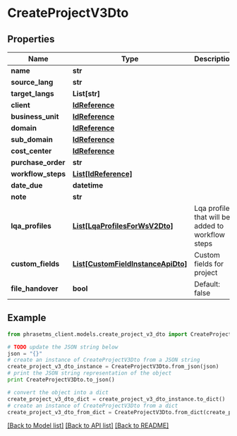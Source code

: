 # CreateProjectV3Dto

## Properties

| Name               | Type                                                                | Description                                       | Notes      |
| ------------------ | ------------------------------------------------------------------- | ------------------------------------------------- | ---------- |
| **name**           | **str**                                                             |                                                   |
| **source_lang**    | **str**                                                             |                                                   |
| **target_langs**   | **List[str]**                                                       |                                                   |
| **client**         | [**IdReference**](IdReference.md)                                   |                                                   | [optional] |
| **business_unit**  | [**IdReference**](IdReference.md)                                   |                                                   | [optional] |
| **domain**         | [**IdReference**](IdReference.md)                                   |                                                   | [optional] |
| **sub_domain**     | [**IdReference**](IdReference.md)                                   |                                                   | [optional] |
| **cost_center**    | [**IdReference**](IdReference.md)                                   |                                                   | [optional] |
| **purchase_order** | **str**                                                             |                                                   | [optional] |
| **workflow_steps** | [**List[IdReference]**](IdReference.md)                             |                                                   | [optional] |
| **date_due**       | **datetime**                                                        |                                                   | [optional] |
| **note**           | **str**                                                             |                                                   | [optional] |
| **lqa_profiles**   | [**List[LqaProfilesForWsV2Dto]**](LqaProfilesForWsV2Dto.md)         | Lqa profiles that will be added to workflow steps | [optional] |
| **custom_fields**  | [**List[CustomFieldInstanceApiDto]**](CustomFieldInstanceApiDto.md) | Custom fields for project                         | [optional] |
| **file_handover**  | **bool**                                                            | Default: false                                    | [optional] |

## Example

```python
from phrasetms_client.models.create_project_v3_dto import CreateProjectV3Dto

# TODO update the JSON string below
json = "{}"
# create an instance of CreateProjectV3Dto from a JSON string
create_project_v3_dto_instance = CreateProjectV3Dto.from_json(json)
# print the JSON string representation of the object
print CreateProjectV3Dto.to_json()

# convert the object into a dict
create_project_v3_dto_dict = create_project_v3_dto_instance.to_dict()
# create an instance of CreateProjectV3Dto from a dict
create_project_v3_dto_from_dict = CreateProjectV3Dto.from_dict(create_project_v3_dto_dict)
```

[[Back to Model list]](../README.md#documentation-for-models) [[Back to API list]](../README.md#documentation-for-api-endpoints) [[Back to README]](../README.md)
